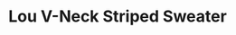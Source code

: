 ---
category: items
image: https://d3n78nkjl8tizo.cloudfront.net/stitch-fix/image/upload/c_scale,h_500/e_trim:9/f_auto,q_auto/e_replace_color:f2f3f4:300:ffffff/v1663818394/jl67ziwqkqsrsxspj3vz.jpg
colors: 
- Crimson

brand: ALL SAINTS
title: Lou V-Neck Striped Sweater
price: $136.97
---